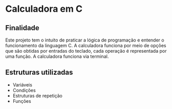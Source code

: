 <h1>Calculadora em C</h1> 
<h2>Finalidade</h2>
<p>
  Este projeto tem o intuito de praticar a lógica de programação e entender o funcionamento da linguagem C. A calculadora funciona por meio de opções que são obtidas por entradas do teclado, cada operação é representada por uma função. A calculadora funciona via terminal.
</p>
<h2>Estruturas utilizadas</h2>
<ul>
  <li>Variáveis</li>
  <li>Condições</li>
  <li>Estruturas de repetição</li>
  <li>Funções</li>
</ul>

